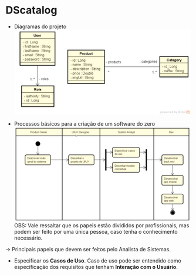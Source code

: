 # DScatalog
- Diagramas do projeto
![alt text](image.png)

- Processos básicos para a criação de um software do zero
![alt text](image-1.png)
OBS: Vale ressaltar que os papeis estão divididos por profissionais, mas podem ser feito por uma única pessoa, caso tenha o conhecimento necessário.

-> Principais papeis que devem ser feitos pelo Analista de Sistemas.
- Especificar os **Casos de Uso**. Caso de uso pode ser entendido como especificação dos requisitos que tenham **Interação com o Usuário**.
